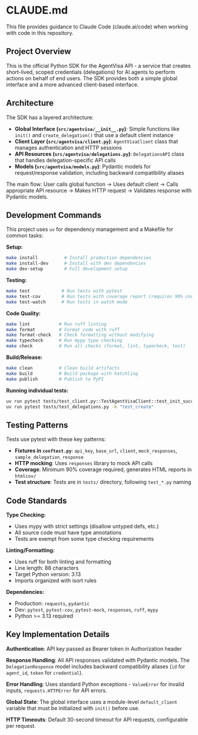 # CLAUDE.md

This file provides guidance to Claude Code (claude.ai/code) when working with code in this repository.

## Project Overview

This is the official Python SDK for the AgentVisa API - a service that creates short-lived, scoped credentials (delegations) for AI agents to perform actions on behalf of end users. The SDK provides both a simple global interface and a more advanced client-based interface.

## Architecture

The SDK has a layered architecture:

- **Global Interface (`src/agentvisa/__init__.py`)**: Simple functions like `init()` and `create_delegation()` that use a default client instance
- **Client Layer (`src/agentvisa/client.py`)**: `AgentVisaClient` class that manages authentication and HTTP sessions
- **API Resources (`src/agentvisa/delegations.py`)**: `DelegationsAPI` class that handles delegation-specific API calls
- **Models (`src/agentvisa/models.py`)**: Pydantic models for request/response validation, including backward compatibility aliases

The main flow: User calls global function → Uses default client → Calls appropriate API resource → Makes HTTP request → Validates response with Pydantic models.

## Development Commands

This project uses `uv` for dependency management and a Makefile for common tasks:

**Setup:**
```bash
make install          # Install production dependencies
make install-dev      # Install with dev dependencies
make dev-setup        # Full development setup
```

**Testing:**
```bash
make test            # Run tests with pytest
make test-cov        # Run tests with coverage report (requires 90% coverage)
make test-watch      # Run tests in watch mode
```

**Code Quality:**
```bash
make lint           # Run ruff linting
make format         # Format code with ruff
make format-check   # Check formatting without modifying
make typecheck      # Run mypy type checking
make check          # Run all checks (format, lint, typecheck, test)
```

**Build/Release:**
```bash
make clean          # Clean build artifacts
make build          # Build package with hatchling
make publish        # Publish to PyPI
```

**Running individual tests:**
```bash
uv run pytest tests/test_client.py::TestAgentVisaClient::test_init_success
uv run pytest tests/test_delegations.py -k "test_create"
```

## Testing Patterns

Tests use pytest with these key patterns:
- **Fixtures in `conftest.py`**: `api_key`, `base_url`, `client`, `mock_responses`, `sample_delegation_response`
- **HTTP mocking**: Uses `responses` library to mock API calls
- **Coverage**: Minimum 90% coverage required, generates HTML reports in `htmlcov/`
- **Test structure**: Tests are in `tests/` directory, following `test_*.py` naming

## Code Standards

**Type Checking:**
- Uses mypy with strict settings (disallow untyped defs, etc.)
- All source code must have type annotations
- Tests are exempt from some type checking requirements

**Linting/Formatting:**
- Uses ruff for both linting and formatting
- Line length: 88 characters
- Target Python version: 3.13
- Imports organized with isort rules

**Dependencies:**
- Production: `requests`, `pydantic` 
- Dev: `pytest`, `pytest-cov`, `pytest-mock`, `responses`, `ruff`, `mypy`
- Python >= 3.13 required

## Key Implementation Details

**Authentication**: API key passed as Bearer token in Authorization header

**Response Handling**: All API responses validated with Pydantic models. The `DelegationResponse` model includes backward compatibility aliases (`id` for `agent_id`, `token` for `credential`).

**Error Handling**: Uses standard Python exceptions - `ValueError` for invalid inputs, `requests.HTTPError` for API errors.

**Global State**: The global interface uses a module-level `default_client` variable that must be initialized with `init()` before use.

**HTTP Timeouts**: Default 30-second timeout for API requests, configurable per request.